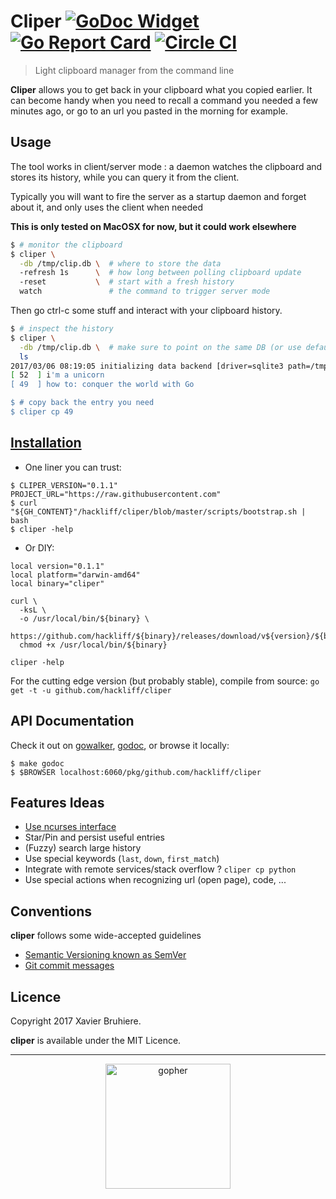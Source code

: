# Cliper [![GoDoc Widget]][walker] [![Go Report Card](https://goreportcard.com/badge/github.com/hackliff/cliper)](https://goreportcard.com/report/github.com/hackliff/cliper) [![Circle CI](https://circleci.com/gh/hackliff/cliper.svg?style=svg)](https://circleci.com/gh/hackliff/cliper)

> Light clipboard manager from the command line

**Cliper** allows you to get back in your clipboard what you copied
earlier. It can become handy when you need to recall a command you
needed a few minutes ago, or go to an url you pasted in the morning for
example.


## Usage

The tool works in client/server mode : a daemon watches the clipboard
and stores its history, while you can query it from the client.

Typically you will want to fire the server as a startup daemon and
forget about it, and only uses the client when needed

**This is only tested on MacOSX for now, but it could work elsewhere**

```Bash
$ # monitor the clipboard
$ cliper \
  -db /tmp/clip.db \  # where to store the data
  -refresh 1s      \  # how long between polling clipboard update
  -reset           \  # start with a fresh history
  watch               # the command to trigger server mode
```

Then go ctrl-c some stuff and interact with your clipboard history.

```Bash
$ # inspect the history
$ cliper \
  -db /tmp/clip.db \  # make sure to point on the same DB (or use default)
  ls
2017/03/06 08:19:05 initializing data backend [driver=sqlite3 path=/tmp/clip.db]
[ 52  ] i'm a unicorn
[ 49  ] how to: conquer the world with Go

$ # copy back the entry you need
$ cliper cp 49
```


## [Installation][releases]

- One liner you can trust: 

```
$ CLIPER_VERSION="0.1.1" PROJECT_URL="https://raw.githubusercontent.com"
$ curl "${GH_CONTENT}"/hackliff/cliper/blob/master/scripts/bootstrap.sh | bash
$ cliper -help
```

- Or DIY:

```Sh
local version="0.1.1"
local platform="darwin-amd64"
local binary="cliper"

curl \
  -ksL \
  -o /usr/local/bin/${binary} \
  https://github.com/hackliff/${binary}/releases/download/v${version}/${binary}-${platform}
  chmod +x /usr/local/bin/${binary}

cliper -help
```

For the cutting edge version (but probably stable), compile from source: `go get -t -u
github.com/hackliff/cliper`

## API Documentation

Check it out on [gowalker][walker], [godoc][GoDoc], or browse it
locally:

```console
$ make godoc
$ $BROWSER localhost:6060/pkg/github.com/hackliff/cliper
```


## Features Ideas

- [Use ncurses interface](https://appliedgo.net/tui)
- Star/Pin and persist useful entries
- (Fuzzy) search large history
- Use special keywords (`last`, `down`, `first_match`)
- Integrate with remote services/stack overflow ? `cliper cp python`
- Use special actions when recognizing url (open page), code, ...


## Conventions

**cliper** follows some wide-accepted guidelines

* [Semantic Versioning known as SemVer][semver]
* [Git commit messages][commit]


## Licence

Copyright 2017 Xavier Bruhiere.

**cliper** is available under the MIT Licence.

---

<p align="center">
  <img src="https://raw.github.com/hivetech/hivetech.github.io/master/images/pilotgopher.jpg" alt="gopher" width="200px"/>
</p>


[GoDoc]: https://godoc.org/github.com/hackliff/cliper
[walker]: http://gowalker.org/github.com/hackliff/cliper
[GoDoc Widget]: https://godoc.org/hackliff/cliper?status.svg
[releases]: https://github.com/hackliff/cliper/releases

[semver]: http://semver.org
[commit]: https://chris.beams.io/posts/git-commit/
